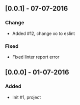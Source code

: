 ## [0.0.1] - 07-07-2016
### Change
- Added #12, change xo to eslint

### Fixed
- Fixed linter report error

## [0.0.0] - 01-07-2016
### Added
- Init #1, project
